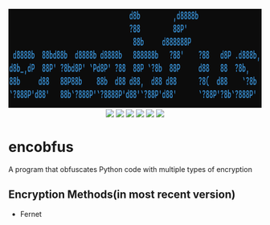 <p align="center">
  <img width="600" height="197" src="banner.png"><br/>
  <a href="https://github.com/pact8/encobfus/releases"><img src="https://img.shields.io/github/release/encobfus/encobfus.svg"/></a>
  <a href="https://github.com/pact8/encobfus/issues"><img src="https://img.shields.io/github/issues/encobfus/encobfus.svg"/></a>
  <a href="https://github.com/pact8/encobfus/pulls"><img src="https://img.shields.io/github/issues-pr/encobfus/encobfus.svg"/></a>
  <a href="https://github.com/pact8/encobfus/stargazers"><img src="https://img.shields.io/github/stars/encobfus/encobfus.svg"/></a>
  <a href="https://github.com/pact8/encobfus/network"><img src="https://img.shields.io/github/forks/encobfus/encobfus.svg"/></a>
  <a href="https://github.com/pact8/encobfus/blob/master/LICENSE"><img src="https://img.shields.io/github/license/encobfus/encobfus.svg"/></a>
</p>

<h1>encobfus</h1>
A program that obfuscates Python code with multiple types of encryption

## Encryption Methods(in most recent version)

* Fernet

